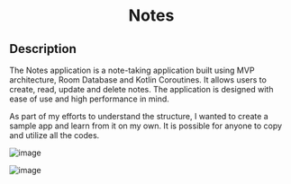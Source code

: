 <h1 align="center">Notes</a>
<h2>Description</h2>
<p>The Notes application is a note-taking application built using MVP architecture, Room Database and Kotlin Coroutines. It allows users to create, read, update and delete notes. The application is designed with ease of use and high performance in mind.</p>
<p>As part of my efforts to understand the structure, I wanted to create a sample app and learn from it on my own. It is possible for anyone to copy and utilize all the codes.</p>

![image](https://github.com/onodaHiroo/NotesApp/assets/108873914/81011192-705f-456a-8289-70d7c51be58a)

![image](https://github.com/onodaHiroo/NotesApp/assets/108873914/e1dc2c34-6d3f-41d1-b921-2f46b1b4f1d4)
